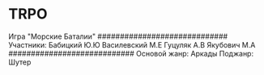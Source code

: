 # TRPO
Игра "Морские Баталии"
#############################
Участники: Бабицкий Ю.Ю
           Василевский М.Е
           Гуцуляк А.В
           Якубович М.А
############################
Основой жанр: Аркады
Поджанр: Шутер
